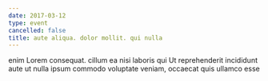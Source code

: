 ```yaml
---
date: 2017-03-12
type: event
cancelled: false
title: aute aliqua. dolor mollit. qui nulla
---
```

enim Lorem consequat. cillum ea nisi laboris qui Ut reprehenderit incididunt aute ut nulla ipsum commodo voluptate veniam, occaecat quis ullamco esse